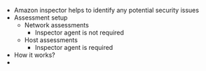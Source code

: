 - Amazon inspector helps to identify any potential security issues
- Assessment setup
	- Network assessments
		- Inspector agent is not required
	- Host assessments
		- Inspector agent is  required
- How it works?
-
